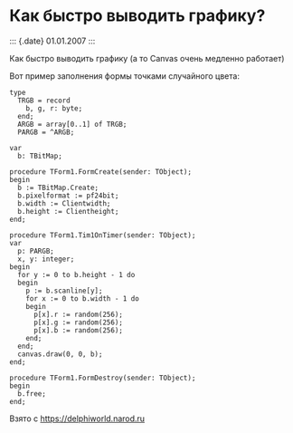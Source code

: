 Как быстро выводить графику?
============================

::: {.date}
01.01.2007
:::

Как быстро выводить графику (a то Canvas очень медленно работает) 

Вот пример заполнения формы точками случайного цвета:

    type
      TRGB = record
        b, g, r: byte;
      end;
      ARGB = array[0..1] of TRGB;
      PARGB = ^ARGB;
     
    var
      b: TBitMap;
     
    procedure TForm1.FormCreate(sender: TObject);
    begin
      b := TBitMap.Create;
      b.pixelformat := pf24bit;
      b.width := Clientwidth;
      b.height := Clientheight;
    end;
     
    procedure TForm1.Tim1OnTimer(sender: TObject);
    var
      p: PARGB;
      x, y: integer;
    begin
      for y := 0 to b.height - 1 do
      begin
        p := b.scanline[y];
        for x := 0 to b.width - 1 do
        begin
          p[x].r := random(256);
          p[x].g := random(256);
          p[x].b := random(256);
        end;
      end;
      canvas.draw(0, 0, b);
    end;
     
    procedure TForm1.FormDestroy(sender: TObject);
    begin
      b.free;
    end;

Взято с <https://delphiworld.narod.ru>
